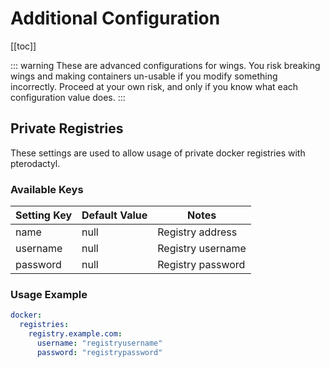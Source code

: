 # Additional Configuration

[[toc]]

::: warning
These are advanced configurations for wings. You risk breaking wings and making containers un-usable if
you modify something incorrectly. Proceed at your own risk, and only if you know what each configuration value does.
:::

## Private Registries

These settings are used to allow usage of private docker registries with pterodactyl.

### Available Keys

| Setting Key | Default Value | Notes |
|-------------|---------------|-------|
| name        | null          | Registry address |
| username    | null          | Registry username |
| password    | null          | Registry password |


### Usage Example

```yml
docker:
  registries:
    registry.example.com:
      username: "registryusername"
      password: "registrypassword"
```
